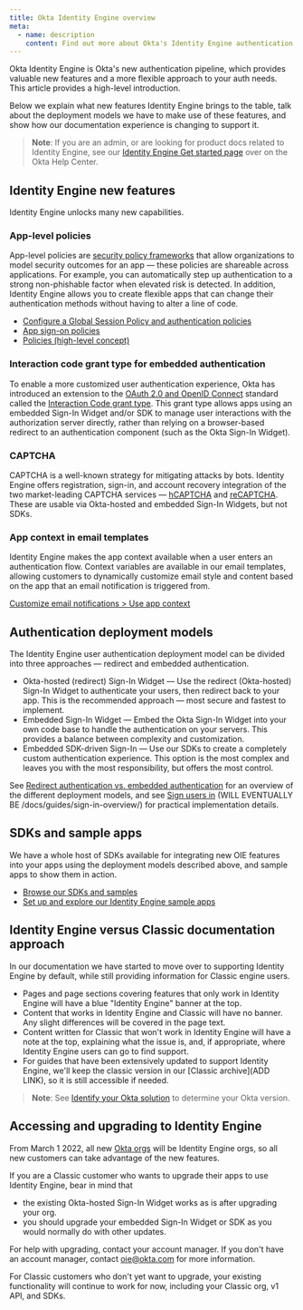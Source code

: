 ```yaml
---
title: Okta Identity Engine overview
meta:
  - name: description
    content: Find out more about Okta's Identity Engine authentication flow, what developer features it unlocks, and how to use it.
---
```


Okta Identity Engine is Okta's new authentication pipeline, which provides valuable new features and a more flexible approach to your auth needs. This article provides a high-level introduction.

Below we explain what new features Identity Engine brings to the table, talk about the deployment models we have to make use of these features, and show how our documentation experience is changing to support it.

> **Note**: If you are an admin, or are looking for product docs related to Identity Engine, see our [Identity Engine Get started page](https://help.okta.com/oie/en-us/Content/Topics/identity-engine/oie-get-started.htm?cshid=ext-get-started-oie) over on the Okta Help Center.

## Identity Engine new features

Identity Engine unlocks many new capabilities.

### App-level policies

App-level policies are [security policy frameworks](https://csrc.nist.gov/publications/detail/sp/800-63b/final) that allow organizations to model security outcomes for an app — these policies are shareable across applications. For example, you can automatically step up authentication to a strong non-phishable factor when elevated risk is detected. In addition, Identity Engine allows you to create flexible apps that can change their authentication methods without having to alter a line of code.

* [Configure a Global Session Policy and authentication policies](/docs/guides/configure-signon-policy/)
* [App sign-on policies](https://help.okta.com/okta_help.htm?type=oie&id=ext-about-asop)
* [Policies (high-level concept)](/docs/concepts/policies/)

### Interaction code grant type for embedded authentication

To enable a more customized user authentication experience, Okta has introduced an extension to the [OAuth 2.0 and OpenID Connect](/docs/concepts/oauth-openid) standard called the [Interaction Code grant type](/docs/concepts/interaction-code/). This grant type allows apps using an embedded Sign-In Widget and/or SDK to manage user interactions with the authorization server directly, rather than relying on a browser-based redirect to an authentication component (such as the Okta Sign-In Widget).

### CAPTCHA

CAPTCHA is a well-known strategy for mitigating attacks by bots. Identity Engine offers registration, sign-in, and account recovery integration of the two market-leading CAPTCHA services &mdash; [hCAPTCHA](https://www.hcaptcha.com/) and [reCAPTCHA](https://www.google.com/recaptcha/about/). These are usable via Okta-hosted and embedded Sign-In Widgets, but not SDKs.

### App context in email templates

Identity Engine makes the app context available when a user enters an authentication flow. Context variables are available in our email templates, allowing customers to dynamically customize email style and content based on the app that an email notification is triggered from.

[Customize email notifications > Use app context](/docs/guides/custom-email/main/#use-app-context)

## Authentication deployment models

The Identity Engine user authentication deployment model can be divided into three approaches — redirect and embedded authentication. 

* Okta-hosted (redirect) Sign-In Widget &mdash; Use the redirect (Okta-hosted) Sign-In Widget to authenticate your users, then redirect back to your app. This is the recommended approach — most secure and fastest to implement.
* Embedded Sign-In Widget &mdash; Embed the Okta Sign-In Widget into your own code base to handle the authentication on your servers. This provides a balance between complexity and customization.
* Embedded SDK-driven Sign-In &mdash; Use our SDKs to create a completely custom authentication experience. This option is the most complex and leaves you with the most responsibility, but offers the most control.

See [Redirect authentication vs. embedded authentication](/docs/concepts/redirect-vs-embedded/) for an overview of the different deployment models, and see [Sign users in](#) (WILL EVENTUALLY BE /docs/guides/sign-in-overview/) for practical implementation details.

## SDKs and sample apps

We have a whole host of SDKs available for integrating new OIE features into your apps using the deployment models described above, and sample apps to show them in action.

* [Browse our SDKs and samples](https://developer.okta.com/code/)
* [Set up and explore our Identity Engine sample apps](/docs/guides/oie-embedded-common-download-setup-app/)

## Identity Engine versus Classic documentation approach

In our documentation we have started to move over to supporting Identity Engine by default, while still providing information for Classic engine users.

* Pages and page sections covering features that only work in Identity Engine will have a blue "Identity Engine" banner at the top.
* Content that works in Identity Engine and Classic will have no banner. Any slight differences will be covered in the page text.
* Content written for Classic that won't work in Identity Engine will have a note at the top, explaining what the issue is, and, if appropriate, where Identity Engine users can go to find support.
* For guides that have been extensively updated to support Identity Engine, we'll keep the classic version in our [Classic archive](ADD LINK), so it is still accessible if needed.

> **Note**: See [Identify your Okta solution](https://help.okta.com/oie/en-us/Content/Topics/identity-engine/oie-verify-version.html) to determine your Okta version.

## Accessing and upgrading to Identity Engine

From March 1 2022, all new [Okta orgs](/docs/concepts/okta-organizations/) will be Identity Engine orgs, so all new customers can take advantage of the new features.

If you are a Classic customer who wants to upgrade their apps to use Identity Engine, bear in mind that

* the existing Okta-hosted Sign-In Widget works as is after upgrading your org.
* you should upgrade your embedded Sign-In Widget or SDK as you would normally do with other updates.

For help with upgrading, contact your account manager. If you don't have an account manager, contact [oie@okta.com](mailto:oie@okta.com) for more information.

For Classic customers who don't yet want to upgrade, your existing functionality will continue to work for now, including your Classic org, v1 API, and SDKs.
